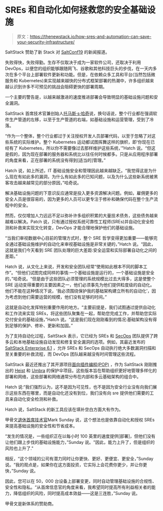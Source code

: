 # SREs 和自动化如何拯救您的安全基础设施

> 原文：<https://thenewstack.io/how-sres-and-automation-can-save-your-security-infrastructure/>

SaltStack 赞助了新 Stack 对 [SaltConf19](https://saltconf.com/) 的新闻报道。

失败得快，失败得勤。生存不仅取决于成为一家软件公司，还取决于利用 DevOps，以便您的组织能够跟随网飞、谷歌和其他科技巨头的步伐，在一天内多次在多个平台上部署软件更新和功能。但是，在依赖众多工具和平台(当然包括微服务和 Kubernetes)来实现越来越快的分布式框架部署的热潮中，许多组织越来越认识到许多不可预见的挑战会阻碍更快的部署周期。

一个主要的警告是，以越来越激进的速度推进部署会导致明显的基础设施问题和安全漏洞。

SaltStack 首席技术官兼创始人[托马斯·s·哈奇](https://www.linkedin.com/in/thhatch)说，换句话说，整个行业都在强调软件生产管道的左移，以至于生产管道的右端，如基础设施和运营管理，受到了冷落。

“作为一个整体，整个行业都过于关注授权开发人员部署代码，以至于忽略了对这些系统的实际维护。整个 Kubernetes 运动都试图挥舞这样的旗帜，即‘你现在已经有了 Kubernetes，所以你不需要像过去那样维护这些系统，’”Hatch 说。“但这是假的，因为现在部署的服务器和系统比以往任何时候都多。只是从应用程序部署的角度来看，正在部署的系统没有得到[适当的]管理。”

Hatch 说，如上所述，IT 基础设施安全和管理因此越来越缺乏。“我觉得这是为什么现在有如此多的漏洞，为什么有如此多的已知问题，以及为什么这些新系统被黑客攻击越来越常见的部分原因，”哈奇说。

解决基础设施问题的下意识反应通常是投入更多资源解决问题。例如，雇佣更多的安全人员是很容易的，因为更多的人员可以更专注于修补和确保代码在整个生产流程中的安全。

然而，仅仅增加人力远远不足以弥补许多组织积累的大量技术债务，这些债务越来越难以解决。Patch 说，只有通过授权系统可靠性工程师(SREs)并自动化安全检测和补救来实现文化转变，DevOps 才能合理地保护他们的基础设施。

“当我们审视数据中心目前的管理方式时，整个 SRE 哲学变得更加重要——能够完全通过基础设施维护的自动化来审视基础设施是非常关键的，”Hatch 说。“因此，这就是我们今天看到 SRE 团队处理的巨大差距:安全运营和实际部署自动化之间的差距。”

Hatch 说，从文化上来说，开发和安全团队经常“使用如此根本不同的脚本工作”。“但他们试图完成同样的事情:一个基础设施是运行的，一个基础设施是安全的，”哈奇说。“但是由于这些团队必须管理的系统规模比过去大得多，这是使整个 SRE 运动变得重要的主要因素之一，他们必须事先为他们提供粒度级的自动化。他们不能在这种情况下说，‘我必须围绕保护我的基础架构建立所有的自动化’，因为考虑到他们需要运营的规模，他们没有足够的时间。”

这就是自动化发挥特别重要作用的地方。“主要前提是，我们试图通过提供自动化和工作流来实现 SREs，将这些团队聚集在一起，帮助您完成工作，并帮助您实际交付安全的基础设施，”Hatch 说。“这是我们现在刚刚看到的情况:基础架构没有得到足够的保护、修补、更新和加固。”

为了支持自动化过程，SaltStack 表示，它已经为 SREs 和 [SecOps](https://www.saltstack.com/products/secops/) 团队提供了跨多云和本地基础设施自动发现和修复安全漏洞的选项。例如，其最近发布的 [SaltStack Enterprise 6.1](https://www.saltstack.com/products/saltstack-enterprise/) ，允许 SREs 和 SecOps 自动执行绝大多数漏洞扫描和至关重要的补救流程，而 DevOps 团队越来越没有时间管理这些流程。

SaltStack 最近还推出了其开源项目[面向插件编程(POP)](https://github.com/saltstack/poppy) ，作为 SaltStack 刚刚推出的 [Heist](https://github.com/saltstack/heist/issues/17) 和 [Umbra](https://github.com/saltstack/umbra) 的保护伞项目。这些版本旨在帮助组织更好地管理多样化的部署和网络，这些部署和网络通常分布在内部和多云基础架构的组合中。

Hatch 说:“我们强烈认为，这不是因为可见性，也不是因为安全行业没有向我们展示这些东西在哪里，而是自动化还没有到位，我们没有向 sre 提供他们需要的工具来自动化安全检测和补救。

Hatch 说，SaltStack 的新工具应该在填补空白方面大有作为。

甲骨文[退休首席技术官](https://www.oracle.com/cloud-native/)Mark Sunday 说，这个想法也是依靠自动化和授权 SREs 来提高基础设施的安全性和节省成本。

“发生的情况是，一些组织正在以每小时 100 英里的速度提供[部署]，但他们没有让他们跟上步伐的基础设施能力，”Sunday 说。"因此，能力上升了，但是组织的风险也上升了."

相反，“这个领域的公司有潜力同时让你更快、更好、更便宜、更安全，”Sunday 说。“我的观点是，如果你在这方面投资，它实际上会花费你更少，并让你更快，”Sunday 说。

因此，您可以在 50，000 台设备上部署变更，同时自动管理基础设施的合规性、安全性和隐私。“从首席信息官的角度来看，我希望同时提高所有利益相关者的能力，降低组织的风险，同时提高成本效益——这是三连胜，”Sunday 说。

甲骨文是新体系的赞助商。

<svg xmlns:xlink="http://www.w3.org/1999/xlink" viewBox="0 0 68 31" version="1.1"><title>Group</title> <desc>Created with Sketch.</desc></svg>